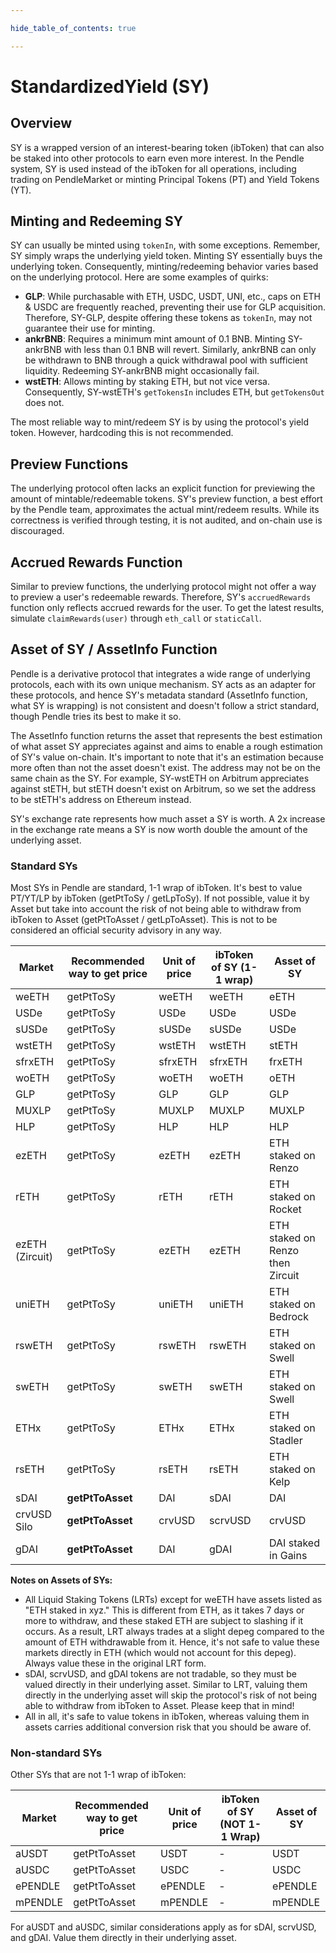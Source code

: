 ```yaml
---

hide_table_of_contents: true

---
```


# StandardizedYield (SY)

## Overview

SY is a wrapped version of an interest-bearing token (ibToken) that can also be staked into other protocols to earn even more interest. In the Pendle system, SY is used instead of the ibToken for all operations, including trading on PendleMarket or minting Principal Tokens (PT) and Yield Tokens (YT).

## Minting and Redeeming SY

SY can usually be minted using `tokenIn`, with some exceptions. Remember, SY simply wraps the underlying yield token. Minting SY essentially buys the underlying token. Consequently, minting/redeeming behavior varies based on the underlying protocol. Here are some examples of quirks:

- **GLP**: While purchasable with ETH, USDC, USDT, UNI, etc., caps on ETH & USDC are frequently reached, preventing their use for GLP acquisition. Therefore, SY-GLP, despite offering these tokens as `tokenIn`, may not guarantee their use for minting.
- **ankrBNB**: Requires a minimum mint amount of 0.1 BNB. Minting SY-ankrBNB with less than 0.1 BNB will revert. Similarly, ankrBNB can only be withdrawn to BNB through a quick withdrawal pool with sufficient liquidity. Redeeming SY-ankrBNB might occasionally fail.
- **wstETH**: Allows minting by staking ETH, but not vice versa. Consequently, SY-wstETH's `getTokensIn` includes ETH, but `getTokensOut` does not.

The most reliable way to mint/redeem SY is by using the protocol's yield token. However, hardcoding this is not recommended.

## Preview Functions

The underlying protocol often lacks an explicit function for previewing the amount of mintable/redeemable tokens. SY's preview function, a best effort by the Pendle team, approximates the actual mint/redeem results. While its correctness is verified through testing, it is not audited, and on-chain use is discouraged.

## Accrued Rewards Function

Similar to preview functions, the underlying protocol might not offer a way to preview a user's redeemable rewards. Therefore, SY's `accruedRewards` function only reflects accrued rewards for the user. To get the latest results, simulate `claimRewards(user)` through `eth_call` or `staticCall`.

## Asset of SY / AssetInfo Function

Pendle is a derivative protocol that integrates a wide range of underlying protocols, each with its own unique mechanism. SY acts as an adapter for these protocols, and hence SY's metadata standard (AssetInfo function, what SY is wrapping) is not consistent and doesn't follow a strict standard, though Pendle tries its best to make it so.

The AssetInfo function returns the asset that represents the best estimation of what asset SY appreciates against and aims to enable a rough estimation of SY's value on-chain. It's important to note that it's an estimation because more often than not the asset doesn't exist. The address may not be on the same chain as the SY. For example, SY-wstETH on Arbitrum appreciates against stETH, but stETH doesn't exist on Arbitrum, so we set the address to be stETH's address on Ethereum instead.

SY's exchange rate represents how much asset a SY is worth. A 2x increase in the exchange rate means a SY is now worth double the amount of the underlying asset.

### Standard SYs

Most SYs in Pendle are standard, 1-1 wrap of ibToken. It's best to value PT/YT/LP by ibToken (getPtToSy / getLpToSy). If not possible, value it by Asset but take into account the risk of not being able to withdraw from ibToken to Asset (getPtToAsset / getLpToAsset). This is not to be considered an official security advisory in any way.

| Market          | Recommended way to get price | Unit of price | ibToken of SY (1-1 wrap) | Asset of SY                      |
| --------------- | ---------------------------- | ------------- | ------------------------ | -------------------------------- |
| weETH           | getPtToSy                    | weETH         | weETH                    | eETH                             |
| USDe            | getPtToSy                    | USDe          | USDe                     | USDe                             |
| sUSDe           | getPtToSy                    | sUSDe         | sUSDe                    | USDe                             |
| wstETH          | getPtToSy                    | wstETH        | wstETH                   | stETH                            |
| sfrxETH         | getPtToSy                    | sfrxETH       | sfrxETH                  | frxETH                           |
| woETH           | getPtToSy                    | woETH         | woETH                    | oETH                             |
| GLP             | getPtToSy                    | GLP           | GLP                      | GLP                              |
| MUXLP           | getPtToSy                    | MUXLP         | MUXLP                    | MUXLP                            |
| HLP             | getPtToSy                    | HLP           | HLP                      | HLP                              |
| ezETH           | getPtToSy                    | ezETH         | ezETH                    | ETH staked on Renzo              |
| rETH            | getPtToSy                    | rETH          | rETH                     | ETH staked on Rocket             |
| ezETH (Zircuit) | getPtToSy                    | ezETH         | ezETH                    | ETH staked on Renzo then Zircuit |
| uniETH          | getPtToSy                    | uniETH        | uniETH                   | ETH staked on Bedrock            |
| rswETH          | getPtToSy                    | rswETH        | rswETH                   | ETH staked on Swell              |
| swETH           | getPtToSy                    | swETH         | swETH                    | ETH staked on Swell              |
| ETHx            | getPtToSy                    | ETHx          | ETHx                     | ETH staked on Stadler            |
| rsETH           | getPtToSy                    | rsETH         | rsETH                    | ETH staked on Kelp               |
| sDAI            | **getPtToAsset**             | DAI           | sDAI                     | DAI                              |
| crvUSD Silo     | **getPtToAsset**             | crvUSD        | scrvUSD                  | crvUSD                           |
| gDAI            | **getPtToAsset**             | DAI           | gDAI                     | DAI staked in Gains              |

**Notes on Assets of SYs:**
- All Liquid Staking Tokens (LRTs) except for weETH have assets listed as "ETH staked in xyz." This is different from ETH, as it takes 7 days or more to withdraw, and these staked ETH are subject to slashing if it occurs. As a result, LRT always trades at a slight depeg compared to the amount of ETH withdrawable from it. Hence, it's not safe to value these markets directly in ETH (which would not account for this depeg). Always value these in the original LRT form.
- sDAI, scrvUSD, and gDAI tokens are not tradable, so they must be valued directly in their underlying asset. Similar to LRT, valuing them directly in the underlying asset will skip the protocol's risk of not being able to withdraw from ibToken to Asset. Please keep that in mind!
- All in all, it's safe to value tokens in ibToken, whereas valuing them in assets carries additional conversion risk that you should be aware of.

### Non-standard SYs

Other SYs that are not 1-1 wrap of ibToken:

| Market  | Recommended way to get price | Unit of price | ibToken of SY (NOT 1-1 Wrap) | Asset of SY |
| ------- | ---------------------------- | ------------- | ---------------------------- | ----------- |
| aUSDT   | getPtToAsset                 | USDT          | -                            | USDT        |
| aUSDC   | getPtToAsset                 | USDC          | -                            | USDC        |
| ePENDLE | getPtToAsset                 | ePENDLE       | -                            | ePENDLE     |
| mPENDLE | getPtToAsset                 | mPENDLE       | -                            | mPENDLE     |

For aUSDT and aUSDC, similar considerations apply as for sDAI, scrvUSD, and gDAI. Value them directly in their underlying asset.


